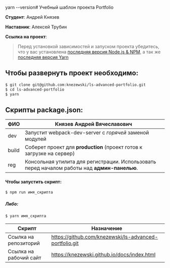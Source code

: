yarn --version# Учебный шаблон проекта Portfolio

**Студент**: Андрей Князев

**Наставник**: Алексей Трубин

**Ссылка на проект**:


> Перед установкой зависимостей и запуском проекта убедитесь, что у вас установлена [последняя версия Node.js & NPM](https://nodejs.org/en/download/current/), а так же 
[последняя версия Yarn](https://yarnpkg.com/ru/docs/install)

##  Чтобы развернуть проект необходимо:
```sh
$ git clone git@github.com:knezewski/ls-advanced-portfolio.git
$ cd ls-advanced-portfolio
$ yarn
```

## Скрипты package.json:

|  ФИО | Князев Андрей Вячеславович |
| ----- | ------ |
| dev | Запустит webpack-dev-server с _горячей_ заменой модулей |
| build | Соберет проект для **production** (проект готов к загрузке на сервер) |
| reg | Консольная утилита для регистрации. Использовать перед началом работы над **админ-панелью**. |

#### Чтобы запустить скрипт:
```sh
$ npm run имя_скрипта
```

##### Либо:
```sh
$ yarn имя_скрипта
```
| Скрипт | Назначение |
| ------ | ------ |
| Ссылка на репозиторий  | https://github.com/knezewski/ls-advanced-portfolio.git|
| Ссылка на рабочий сайт | https://knezewski.github.io/docs/index.html |

